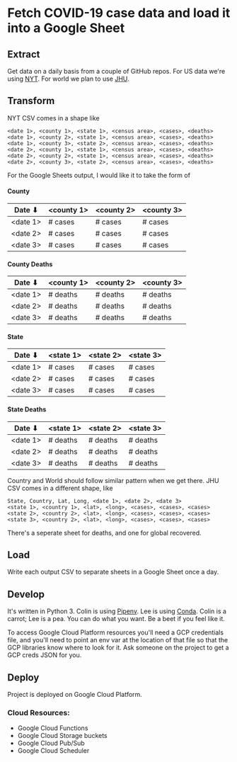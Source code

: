 # Fetch COVID-19 case data and load it into a Google Sheet
## Extract
Get data on a daily basis from a couple of GitHub repos. For US data we're using [NYT](https://raw.githubusercontent.com/nytimes/covid-19-data/master/us-counties.csv). For world we plan to use [JHU](https://raw.githubusercontent.com/CSSEGISandData/COVID-19/master/csse_covid_19_data/csse_covid_19_time_series/time_series_covid19_confirmed_global.csv).

## Transform
NYT CSV comes in a shape like
```
<date 1>, <county 1>, <state 1>, <census area>, <cases>, <deaths>
<date 1>, <county 2>, <state 1>, <census area>, <cases>, <deaths>
<date 1>, <county 3>, <state 2>, <census area>, <cases>, <deaths>
<date 2>, <county 1>, <state 1>, <census area>, <cases>, <deaths>
<date 2>, <county 2>, <state 1>, <census area>, <cases>, <deaths>
<date 2>, <county 3>, <state 2>, <census area>, <cases>, <deaths>
```

For the Google Sheets output, I would like it to take the form of

#### County
Date ⬇︎  | <county 1> | <county 2> | <county 3> |
---------|------------|------------|------------|
<date 1> | # cases    | # cases    | # cases    |
<date 2> | # cases    | # cases    | # cases    |
<date 3> | # cases    | # cases    | # cases    |

#### County Deaths
Date ⬇︎  | <county 1> | <county 2> | <county 3> |
---------|------------|------------|------------|
<date 1> | # deaths   | # deaths   | # deaths   |
<date 2> | # deaths   | # deaths   | # deaths   |
<date 3> | # deaths   | # deaths   | # deaths   |

#### State
Date ⬇︎  | <state 1>  | <state 2>  | <state 3>  |
---------|------------|------------|------------|
<date 1> | # cases    | # cases    | # cases    |
<date 2> | # cases    | # cases    | # cases    |
<date 3> | # cases    | # cases    | # cases    |

#### State Deaths
Date ⬇︎  | <state 1>  | <state 2>  | <state 3>  |
---------|------------|------------|------------|
<date 1> | # deaths   | # deaths   | # deaths   |
<date 2> | # deaths   | # deaths   | # deaths   |
<date 3> | # deaths   | # deaths   | # deaths   |

Country and World should follow similar pattern when we get there. JHU CSV comes in a different shape, like
```
State, Country, Lat, Long, <date 1>, <date 2>, <date 3>
<state 1>, <country 1>, <lat>, <long>, <cases>, <cases>, <cases>
<state 2>, <country 2>, <lat>, <long>, <cases>, <cases>, <cases>
<state 3>, <country 2>, <lat>, <long>, <cases>, <cases>, <cases>
```

There's a seperate sheet for deaths, and one for global recovered.

## Load
Write each output CSV to separate sheets in a Google Sheet once a day.

## Develop
It's written in Python 3. Colin is using [Pipenv](https://pipenv.pypa.io/en/latest/). Lee is using [Conda](https://docs.conda.io/en/late). Colin is a carrot; Lee is a pea. You can do what you want. Be a beet if you feel like it.

To access Google Cloud Platform resources you'll need a GCP credentials file, and you'll need to point an env var at the location of that file so that the GCP libraries know where to look for it. Ask someone on the project to get a GCP creds JSON for you.

## Deploy
Project is deployed on Google Cloud Platform.
### Cloud Resources:
- Google Cloud Functions
- Google Cloud Storage buckets
- Google Cloud Pub/Sub
- Google Cloud Scheduler
